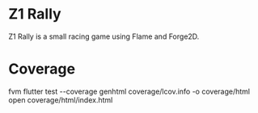 # Z1 Rally

Z1 Rally is a small racing game using Flame and Forge2D.

# Coverage

fvm flutter test --coverage
genhtml coverage/lcov.info -o coverage/html
open coverage/html/index.html
